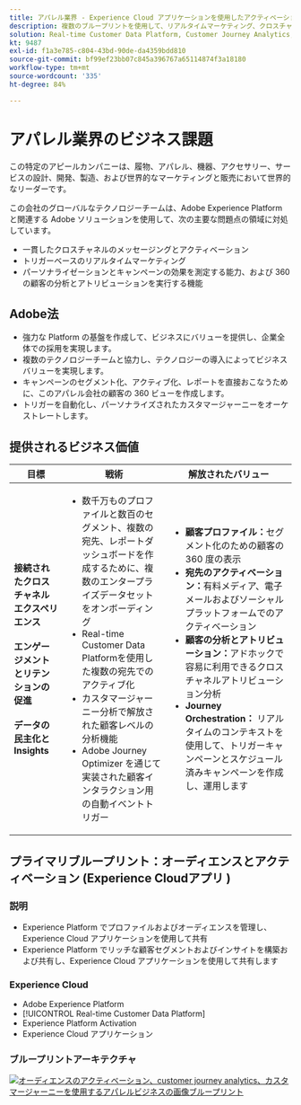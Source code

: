 ```yaml
---
title: アパレル業界 - Experience Cloud アプリケーションを使用したアクティベーション
description: 複数のブループリントを使用して、リアルタイムマーケティング、クロスチャネルアクティベーション、およびクロスチャネル分析を有効にしました。
solution: Real-time Customer Data Platform, Customer Journey Analytics, Journey Orchestration
kt: 9487
exl-id: f1a3e785-c804-43bd-90de-da4359bdd810
source-git-commit: bf99ef23bb07c845a396767a65114874f3a18180
workflow-type: tm+mt
source-wordcount: '335'
ht-degree: 84%

---
```


# アパレル業界のビジネス課題

この特定のアピールカンパニーは、履物、アパレル、機器、アクセサリー、サービスの設計、開発、製造、および世界的なマーケティングと販売において世界的なリーダーです。

この会社のグローバルなテクノロジーチームは、Adobe Experience Platform と関連する Adobe ソリューションを使用して、次の主要な問題点の領域に対処しています。

* 一貫したクロスチャネルのメッセージングとアクティベーション
* トリガーベースのリアルタイムマーケティング
* パーソナライゼーションとキャンペーンの効果を測定する能力、および 360 の顧客の分析とアトリビューションを実行する機能

## Adobe法

* 強力な Platform の基盤を作成して、ビジネスにバリューを提供し、企業全体での採用を実現します。
* 複数のテクノロジーチームと協力し、テクノロジーの導入によってビジネスバリューを実現します。
* キャンペーンのセグメント化、アクティブ化、レポートを直接おこなうために、このアパレル会社の顧客の 360 ビューを作成します。
* トリガーを自動化し、パーソナライズされたカスタマージャーニーをオーケストレートします。

## 提供されるビジネス価値

| 目標 | 戦術 | 解放されたバリュー |
|---|---|---|
| **接続されたクロスチャネルエクスペリエンス&#x200B;**<br></br>**エンゲージメントとリテンションの促進&#x200B;**<br></br>**データの民主化と Insights**</ul> | <ul><li>数千万ものプロファイルと数百のセグメント、複数の宛先、レポートダッシュボードを作成するために、複数のエンタープライズデータセットをオンボーディング</li><li>Real-time Customer Data Platformを使用した複数の宛先でのアクティブ化</li><li>カスタマージャーニー分析で解放された顧客レベルの分析機能</li><li>Adobe Journey Optimizer を通じて実装された顧客インタラクション用の自動イベントトリガー</li></ul> | <ul><li><strong>顧客プロファイル：</strong>セグメント化のための顧客の 360 度の表示</li><li><strong>宛先のアクティベーション：</strong>有料メディア、電子メールおよびソーシャルプラットフォームでのアクティベーション</li><li><strong>顧客の分析とアトリビューション：</strong>アドホックで容易に利用できるクロスチャネルアトリビューション分析<li><strong>Journey Orchestration：</strong> リアルタイムのコンテキストを使用して、トリガーキャンペーンとスケジュール済みキャンペーンを作成し、運用します</li></ul> |

## プライマリブループリント：オーディエンスとアクティベーション (Experience Cloudアプリ )

### 説明

<ul><li>Experience Platform でプロファイルおよびオーディエンスを管理し、Experience Cloud アプリケーションを使用して共有</li><li>Experience Platform でリッチな顧客セグメントおよびインサイトを構築および共有し、Experience Cloud アプリケーションを使用して共有します</li></ul>

### Experience Cloud

<ul><li>Adobe Experience Platform</li><li>[!UICONTROL Real-time Customer Data Platform]</li><li>Experience Platform Activation</li><li>Experience Cloud アプリケーション</li></ul>

### ブループリントアーキテクチャ

<a href="https://experienceleague.adobe.com/docs/blueprints-learn/architecture/audience-activation/platform-and-applications.html?lang=ja"><img alt="オーディエンスのアクティベーション、customer journey analytics、カスタマージャーニーを使用するアパレルビジネスの画像ブループリント" src="https://experienceleague.adobe.com/docs/blueprints-learn/assets/aep+apps_vertical.svg?lang=en" class="modal-image"/></a>
